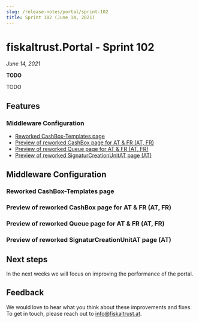 ```yaml
---
slug: /release-notes/portal/sprint-102
title: Sprint 102 (June 14, 2021)
---
```


# fiskaltrust.Portal - Sprint 102
_June 14, 2021_

**TODO**

TODO

## Features

### Middleware Configuration
- [Reworked CashBox-Templates page](#reworked-cashBox-templates-page)
- [Preview of reworked CashBox page for AT & FR (AT, FR)](#preview-of-reworked-cashBox-page-for-at-fr-at-fr)
- [Preview of reworked Queue page for AT & FR (AT, FR)](#preview-of-reworked-queue-page-for-at-fr-at-fr)
- [Preview of reworked SignaturCreationUnitAT page (AT)](#preview-of-reworked-signaturcreationunitat-page-for-at-fr-at-fr)

## Middleware Configuration
### Reworked CashBox-Templates page
### Preview of reworked CashBox page for AT & FR (AT, FR)
### Preview of reworked Queue page for AT & FR (AT, FR)
### Preview of reworked SignaturCreationUnitAT page (AT)

## Next steps
In the next weeks we will focus on improving the performance of the portal.

## Feedback
We would love to hear what you think about these improvements and fixes. To get in touch, please reach out to [info@fiskaltrust.at](mailto:info@fiskaltrust.at).



